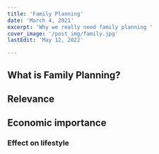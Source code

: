 ```yaml
---
title: 'Family Planning'
date: 'March 4, 2021'
excerpt: 'Why we really need family planning '
cover_image: '/post_img/family.jpg'
lastEdit: 'May 12, 2022'

---
```


## What is Family Planning?
## Relevance
## Economic importance
### Effect on lifestyle